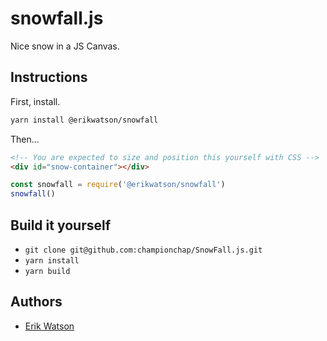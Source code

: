 # snowfall.js

Nice snow in a JS Canvas.


## Instructions

First, install.

```sh
yarn install @erikwatson/snowfall
```

Then...

```html
<!-- You are expected to size and position this yourself with CSS -->
<div id="snow-container"></div>
```

```js
const snowfall = require('@erikwatson/snowfall')
snowfall()
```

## Build it yourself

  + `git clone git@github.com:championchap/SnowFall.js.git`
  + `yarn install`
  + `yarn build`


## Authors

  + [Erik Watson](http://erikwatson.me)
